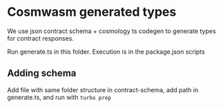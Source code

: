 # Cosmwasm generated types

We use json contract schema + cosmology ts codegen to generate types for contract responses.

Run generate.ts in this folder. Execution is in the package.json scripts

## Adding schema

Add file with same folder structure in contract-schema, add path in generate.ts, and run with `turbo prep`

